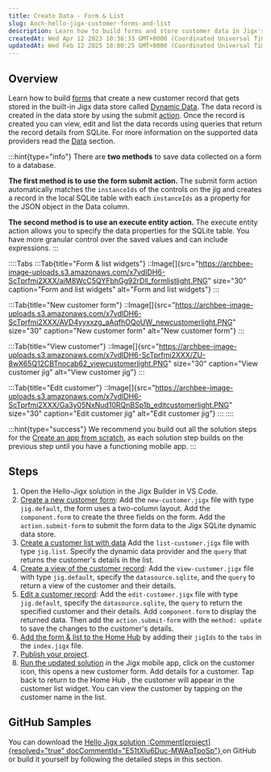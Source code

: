 ```yaml
---
title: Create Data - Form & List
slug: Aoch-hello-jigx-customer-forms-and-list
description: Learn how to build forms and store customer data in Jigx's Dynamic Data store with this comprehensive document. Discover two methods for saving form data to a database and gain step-by-step instructions for creating forms, lists, views, and more. Enhance
createdAt: Wed Apr 12 2023 10:36:33 GMT+0000 (Coordinated Universal Time)
updatedAt: Wed Feb 12 2025 18:00:25 GMT+0000 (Coordinated Universal Time)
---
```


## Overview

Learn how to build [forms](<./../../Building Apps with Jigx/UI/Jigs _screens_/Forms.md>) that create a new customer record that gets stored in the built-in Jigx data store called [Dynamic Data](<./../../Building Apps with Jigx/Data/Data Providers/Dynamic Data.md>). The data record is created in the data store by using the submit [action](https://docs.jigx.com/examples/actions). Once the record is created you can view, edit and list the data records using queries that return the record details from SQLite. For more information on the supported data providers read the [Data](<./../../Building Apps with Jigx/Data.md>) section.

:::hint{type="info"}
There are **two methods** to save data collected on a form to a database.

**The first method is to use the form submit action.** The submit form action automatically matches the `instanceIds` of the controls on the jig and creates a record in the local SQLite table with each `instanceIds` as a property for the JSON object in the Data column.

**The second method is to use an execute entity action.** The execute entity action allows you to specify the data properties for the SQLite table. You have more granular control over the saved values and can include expressions.
:::

::::Tabs
:::Tab{title="Form & list widgets"}
::Image[]{src="https://archbee-image-uploads.s3.amazonaws.com/x7vdIDH6-ScTprfmi2XXX/aiM8WcC5QYFbhGg92rDll_formlistlight.PNG" size="30" caption="Form and list widgets" alt="Form and list widgets"}
:::

:::Tab{title="New customer form"}
::Image[]{src="https://archbee-image-uploads.s3.amazonaws.com/x7vdIDH6-ScTprfmi2XXX/AVD4yyxxzg_aAqfhOQoUW_newcustomerlight.PNG" size="30" caption="New customer form" alt="New customer form"}
:::

:::Tab{title="View customer"}
::Image[]{src="https://archbee-image-uploads.s3.amazonaws.com/x7vdIDH6-ScTprfmi2XXX/ZU-8wX65Q12CBTnocab62_viewcustomerlight.PNG" size="30" caption="View customer jig" alt="View customer jig"}
:::

:::Tab{title="Edit customer"}
::Image[]{src="https://archbee-image-uploads.s3.amazonaws.com/x7vdIDH6-ScTprfmi2XXX/Ga3y05NxNud10RQnBSp1b_editcustomerlight.PNG" size="30" caption="Edit customer jig" alt="Edit customer jig"}
:::
::::

:::hint{type="success"}
We recommend you build out all the solution steps for the [Create an app from scratch](docId:8SeLgEopqiL70vPoV72WY), as each solution step builds on the previous step until you have a functioning mobile app.
:::

## Steps

1. Open the Hello-Jigx solution in the Jigx Builder in VS Code.
2. [Create a new customer form](<./Create Data - Form _ List/Create a new customer form.md>): Add the `new-customer.jigx` file with type `jig.default`, the form uses a two-column layout. Add the `component.form` to create the three fields on the form. Add the `action.submit-form` to submit the form data to the Jigx SQLite dynamic data store.
3. [Create a customer list with data](<./Create Data - Form _ List/Create a customer list with data.md>) Add the `list-customer.jigx` file with type `jig.list`. Specify the dynamic data provider and the `query` that returns the customer's details in the list.
4. [Create a view of the customer record](<./Create Data - Form _ List/Create a view of the customer record.md>): Add the `view-customer.jigx` file with type `jig.default`, specify the `datasource.sqlite`, and the `query` to return a view of the customer and their details.
5. [Edit a customer record](<./Create Data - Form _ List/Edit a customer record.md>): Add the `edit-customer.jigx` file with type `jig.default`, specify the `datasource.sqlite`, the `query` to return the specified customer and their details. Add `component.form` to display the returned data. Then add the `action.submit-form` with the `method: update` to save the changes to the customer's details.
6. [Add the form & list to the Home Hub](<./Create Data - Form _ List/Add the form _ list to the Home Hub.md>) by adding their `jigIds` to the `tabs` in the `index.jigx` file.
7. [Publish your project](<./Create the Calendar/Publish your project.md>).
8. [Run the updated solution](<./Create the Calendar/Run the updated solution.md>) in the Jigx mobile app, click on the customer icon, this opens a new customer form. Add details for a customer. Tap back to return to the Home Hub , the customer will appear in the customer list widget. You can view the customer by tapping on the customer name in the list.

## GitHub Samples

You can download the <a href="https://github.com/jigx-com/jigx-samples/tree/main/quickstart/hello-jigx-solution" target="_blank">Hello Jigx solution :Comment[project]{resolved="true" docCommentId="E51tXIu6Duc-MWAqTpoSp"} </a>on GitHub or build it yourself by following the detailed steps in this section.
